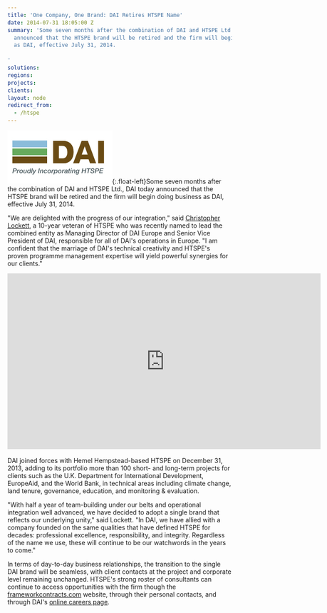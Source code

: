 ```yaml
---
title: 'One Company, One Brand: DAI Retires HTSPE Name'
date: 2014-07-31 18:05:00 Z
summary: 'Some seven months after the combination of DAI and HTSPE Ltd., DAI today
  announced that the HTSPE brand will be retired and the firm will begin doing business
  as DAI, effective July 31, 2014.

'
solutions:
regions:
projects:
clients:
layout: node
redirect_from:
  - /htspe
---
```


![DAI Logo][1]{:.float-left}Some seven months after the combination of DAI and HTSPE Ltd., DAI today announced that the HTSPE brand will be retired and the firm will begin doing business as DAI, effective July 31, 2014.

"We are delighted with the progress of our integration," said [Christopher Lockett][2], a 10-year veteran of HTSPE who was recently named to lead the combined entity as Managing Director of DAI Europe and Senior Vice President of DAI, responsible for all of DAI's operations in Europe. "I am confident that the marriage of DAI's technical creativity and HTSPE's proven programme management expertise will yield powerful synergies for our clients."

<iframe allowfullscreen="" autoplay="true" frameborder="0" height="394" mozallowfullscreen="" msallowfullscreen="" oallowfullscreen="" src="https://www.flickr.com/photos/daiglobal/14822697873/in/set-72157645681202507/player/" webkitallowfullscreen="" width="703"></iframe>

DAI joined forces with Hemel Hempstead-based HTSPE on December 31, 2013, adding to its portfolio more than 100 short- and long-term projects for clients such as the U.K. Department for International Development, EuropeAid, and the World Bank, in technical areas including climate change, land tenure, governance, education, and monitoring & evaluation.

"With half a year of team-building under our belts and operational integration well advanced, we have decided to adopt a single brand that reflects our underlying unity," said Lockett. "In DAI, we have allied with a company founded on the same qualities that have defined HTSPE for decades: professional excellence, responsibility, and integrity. Regardless of the name we use, these will continue to be our watchwords in the years to come."

In terms of day-to-day business relationships, the transition to the single DAI brand will be seamless, with client contacts at the project and corporate level remaining unchanged. HTSPE's strong roster of consultants can continue to access opportunities with the firm though the [frameworkcontracts.com][3] website, through their personal contacts, and through DAI's [online careers page][4].

[1]: /assets/images/news/smaller_logo.jpg
[2]: /who-we-are/leadership/christopher-lockett
[3]: http://frameworkcontracts.com
[4]: /working-dai/job-opportunities
